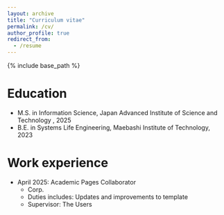 ```yaml
---
layout: archive
title: "Curriculum vitae"
permalink: /cv/
author_profile: true
redirect_from:
  - /resume
---
```


{% include base_path %}

Education
======
* M.S. in Information Science, Japan Advanced Institute of Science and Technology , 2025
* B.E. in Systems Life Engineering, Maebashi Institute of Technology, 2023

Work experience
======
* April 2025: Academic Pages Collaborator
  * Corp.
  * Duties includes: Updates and improvements to template
  * Supervisor: The Users

  

